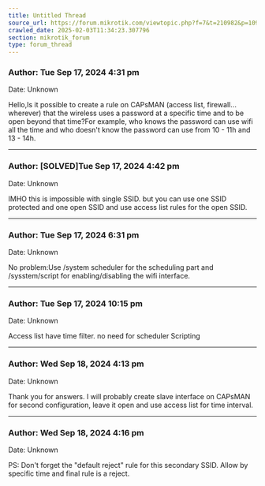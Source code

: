 ```yaml
---
title: Untitled Thread
source_url: https://forum.mikrotik.com/viewtopic.php?f=7&t=210982&p=1097686#p1097686
crawled_date: 2025-02-03T11:34:23.307796
section: mikrotik_forum
type: forum_thread
---
```


### Author: Tue Sep 17, 2024 4:31 pm
Date: Unknown

Hello,Is it possible to create a rule on CAPsMAN (access list, firewall... wherever) that the wireless uses a password at a specific time and to be open beyond that time?For example, who knows the password can use wifi all the time and who doesn't know the password can use from 10 - 11h and 13 - 14h.


---
### Author: [SOLVED]Tue Sep 17, 2024 4:42 pm
Date: Unknown

IMHO this is impossible with single SSID. but you can use one SSID protected and one open SSID and use access list rules for the open SSID.


---
### Author: Tue Sep 17, 2024 6:31 pm
Date: Unknown

No problem:Use /system scheduler for the scheduling part and /sysstem/script for enabling/disabling the wifi interface.


---
### Author: Tue Sep 17, 2024 10:15 pm
Date: Unknown

Access list have time filter. no need for scheduler Scripting


---
### Author: Wed Sep 18, 2024 4:13 pm
Date: Unknown

Thank you for answers. I will probably create slave interface on CAPsMAN for second configuration, leave it open and use access list for time interval.


---
### Author: Wed Sep 18, 2024 4:16 pm
Date: Unknown

PS: Don't forget the "default reject" rule for this secondary SSID. Allow by specific time and final rule is a reject.

